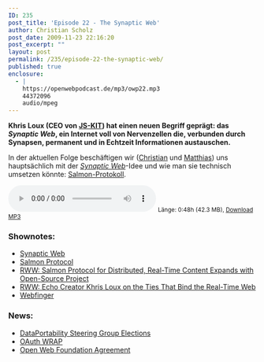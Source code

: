 ```yaml
---
ID: 235
post_title: 'Episode 22 - The Synaptic Web'
author: Christian Scholz
post_date: 2009-11-23 22:16:20
post_excerpt: ""
layout: post
permalink: /235/episode-22-the-synaptic-web/
published: true
enclosure:
  - |
    https://openwebpodcast.de/mp3/owp22.mp3
    44372096
    audio/mpeg
---
```


**Khris Loux (CEO von [JS-KIT](http://www.js-kit.com)) hat einen neuen Begriff geprägt: das _Synaptic Web_, ein Internet voll von Nervenzellen die, verbunden durch Synapsen, permanent und in Echtzeit Informationen austauschen.**

In der aktuellen Folge beschäftigen wir ([Christian](http://mrtopf.de) und [Matthias](http://notizblog.org/)) uns hauptsächlich mit der _[Synaptic Web](http://www.synapticweb.org)_-Idee und wie man sie technisch umsetzen könnte: [Salmon-Protokoll](http://www.salmon-protocol.org/).

<audio controls>
  <source src="https://openwebpodcast.de/mp3/openweb22.mp3" type="audio/mpeg">
  Ihr Browser unterstützt diesen Audio-Player nicht.
</audio>
<small>Länge: 0:48h (42.3 MB), <a href="https://openwebpodcast.de/mp3/owp22.mp3">Download MP3</a></small>

### Shownotes:

*   [Synaptic Web](http://synapticweb.org/)
*   [Salmon Protocol](http://www.salmon-protocol.org/)
*   [RWW: Salmon Protocol for Distributed, Real-Time Content Expands with Open-Source Project](http://www.readwriteweb.com/archives/salmon_protocol_for_distributed_aggregated_content.php)
*   [RWW: Echo Creator Khris Loux on the Ties That Bind the Real-Time Web](http://www.readwriteweb.com/archives/echo_creator_khris_loux_on_the_ties_that_bind_the.php)
*   [Webfinger](http://code.google.com/p/webfinger/)

### News:

*   [DataPortability Steering Group Elections](http://blog.dataportability.org/2009/11/18/data-portability-membership-registration-and-board-elections/)
*   [OAuth WRAP](http://groups.google.com/group/oauth-wrap-wg)
*   [Open Web Foundation Agreement](http://openwebfoundation.org/legal/)
